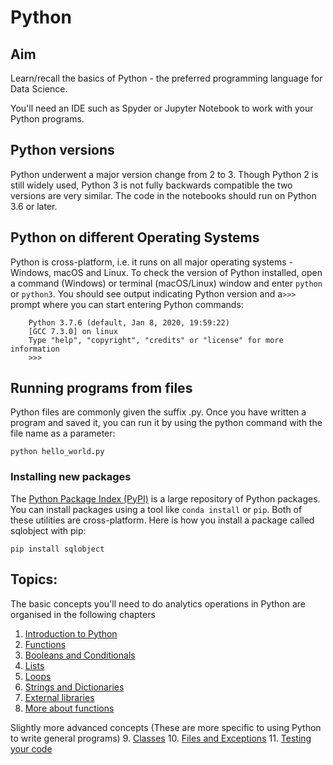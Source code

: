# Python

## Aim

   Learn/recall the basics of Python - the preferred programming language for Data Science.

   You'll need an IDE such as Spyder or Jupyter Notebook to work with your Python programs.

## Python versions

Python underwent a major version change from 2 to 3. Though Python 2 is still widely used, Python 3 is not fully backwards compatible the two versions are very similar. The code in the notebooks should run on Python 3.6 or later. 

## Python on different Operating Systems

Python is cross-platform, i.e. it runs on all major operating systems - Windows, macOS and Linux. To check the version of Python installed, open a command (Windows) or terminal (macOS/Linux) window and enter `python` or `python3`. You should see output indicating Python version and a`>>>` prompt where you can start entering Python commands:

```
    Python 3.7.6 (default, Jan 8, 2020, 19:59:22)
    [GCC 7.3.0] on linux
    Type "help", "copyright", "credits" or "license" for more information
    >>>
```

## Running programs from files

Python files are commonly given the suffix .py. Once you have written a program and saved it, you can run it by using the python command with the file name as a parameter:

    python hello_world.py

### Installing new packages

The [Python Package Index (PyPI)](https://pypi.org/) is a large repository of Python packages. You can install packages using a tool like `conda install` or `pip`. Both of these utilities are cross-platform. Here is how you install a package called sqlobject with pip:

    pip install sqlobject


## Topics:

The basic concepts you'll need to do analytics operations in Python are organised in the following chapters

   1. [Introduction to Python](https://github.com/colintwh/python-basics/blob/master/introtopython.ipynb)
   2. [Functions](https://github.com/colintwh/python-basics/blob/master/functions.ipynb)
   3. [Booleans and Conditionals](https://github.com/colintwh/python-basics/blob/master/conditionals.ipynb)
   4. [Lists](https://github.com/colintwh/python-basics/blob/master/lists.ipynb)
   5. [Loops](https://github.com/colintwh/python-basics/blob/master/loops.ipynb)
   6. [Strings and Dictionaries](https://github.com/colintwh/python-basics/blob/master/strings_dicts.ipynb)
   7. [External libraries](https://github.com/colintwh/python-basics/blob/master/external_libs.ipynb)
   8. [More about functions](https://github.com/colintwh/python-basics/blob/master/adv_functions.ipynb)
   
   Slightly more advanced concepts (These are more specific to using Python to write general programs)
   9. [Classes](https://github.com/colintwh/python-basics/blob/master/classes.ipynb)
   10. [Files and Exceptions](https://github.com/colintwh/python-basics/blob/master/files_exceptions.ipynb)
   11. [Testing your code](https://github.com/colintwh/python-basics/blob/master/testcode.ipynb)
   